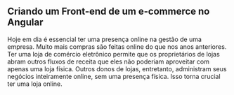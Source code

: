 ## Criando um Front-end de um e-commerce no Angular

Hoje em dia é essencial ter uma presença online na gestão de uma empresa. Muito mais compras são feitas online do que nos anos anteriores. Ter uma loja de comércio eletrônico permite que os proprietários de lojas abram outros fluxos de receita que eles não poderiam aproveitar com apenas uma loja física. Outros donos de lojas, entretanto, administram seus negócios inteiramente online, sem uma presença física. Isso torna crucial ter uma loja online.
